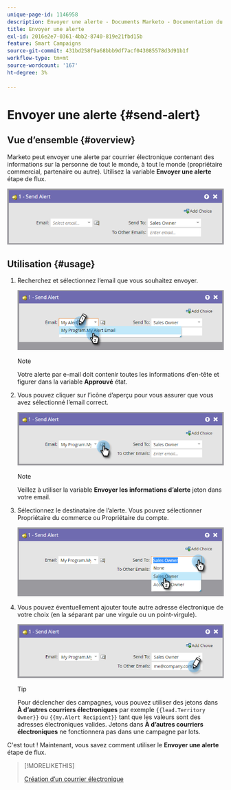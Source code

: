 ```yaml
---
unique-page-id: 1146958
description: Envoyer une alerte - Documents Marketo - Documentation du produit
title: Envoyer une alerte
exl-id: 2016e2e7-0361-4bb2-8740-819e21fbd15b
feature: Smart Campaigns
source-git-commit: 431bd258f9a68bbb9df7acf043085578d3d91b1f
workflow-type: tm+mt
source-wordcount: '167'
ht-degree: 3%

---
```


# Envoyer une alerte {#send-alert}

## Vue d’ensemble {#overview}

Marketo peut envoyer une alerte par courrier électronique contenant des informations sur la personne de tout le monde, à tout le monde (propriétaire commercial, partenaire ou autre). Utilisez la variable **Envoyer une alerte** étape de flux.

![](assets/one-1.png)

## Utilisation {#usage}

1. Recherchez et sélectionnez l’email que vous souhaitez envoyer.

   ![](assets/two-1.png)

   >[!NOTE]
   >
   >Votre alerte par e-mail doit contenir toutes les informations d’en-tête et figurer dans la variable **Approuvé** état.

1. Vous pouvez cliquer sur l’icône d’aperçu pour vous assurer que vous avez sélectionné l’email correct.

   ![](assets/three-1.png)

   >[!NOTE]
   >
   >Veillez à utiliser la variable **Envoyer les informations d’alerte** jeton dans votre email.

1. Sélectionnez le destinataire de l’alerte. Vous pouvez sélectionner Propriétaire du commerce ou Propriétaire du compte.

   ![](assets/four-2.png)

1. Vous pouvez éventuellement ajouter toute autre adresse électronique de votre choix (en la séparant par une virgule ou un point-virgule).

   ![](assets/five.png)

   >[!TIP]
   >
   >Pour déclencher des campagnes, vous pouvez utiliser des jetons dans **À d’autres courriers électroniques** par exemple `{{lead.Territory Owner}}` ou `{{my.Alert Recipient}}` tant que les valeurs sont des adresses électroniques valides. Jetons dans **À d’autres courriers électroniques** ne fonctionnera pas dans une campagne par lots.

C&#39;est tout ! Maintenant, vous savez comment utiliser le **Envoyer une alerte** étape de flux.

>[!MORELIKETHIS]
>
>[Création d’un courrier électronique](/help/marketo/product-docs/email-marketing/general/creating-an-email/create-an-email.md)
